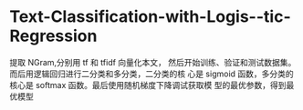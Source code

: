 # Text-Classification-with-Logis--tic-Regression
提取 NGram,分别用 tf 和 tfidf 向量化本文， 然后开始训练、验证和测试数据集。而后用逻辑回归进行二分类和多分类，二分类的核 心是 sigmoid 函数，多分类的核心是 softmax 函数。最后使用随机梯度下降调试获取模 型的最优参数，得到最优模型
